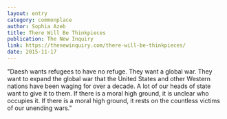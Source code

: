 ```yaml
---
layout: entry
category: commonplace
author: Sophia Azeb
title: There Will Be Thinkpieces
publication: The New Inquiry
link: https://thenewinquiry.com/there-will-be-thinkpieces/
date: 2015-11-17
---
```


"Daesh wants refugees to have no refuge. They want a global war. They want to expand the global war that the United States and other Western nations have been waging for over a decade. A lot of our heads of state want to give it to them. If there is a moral high ground, it is unclear who occupies it. If there is a moral high ground, it rests on the countless victims of our unending wars."
